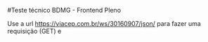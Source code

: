 #Teste técnico BDMG - Frontend Pleno

Use a url https://viacep.com.br/ws/30160907/json/ para fazer uma requisição (GET) e 